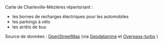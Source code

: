 Carte de Charleville-Mézières répertoriant :
 - les bornes de recharges électriques pour les automobiles
 - les parkings à vélo
 - les arrêts de bus

Source de données : [OpenStreetMap](https://www.openstreetmap.org/) (via [Geodatamine](https://geodatamine.fr/)  et [Overpass-turbo](https://overpass-turbo.eu/) )
